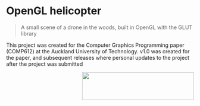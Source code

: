 # OpenGL helicopter
> A small scene of a drone in the woods, built in OpenGL with the GLUT library

This project was created for the Computer Graphics Programming paper (COMP612) at the Auckland University of Technology. 
v1.0 was created for the paper, and subsequent releases where personal updates to the project after the project was submitted


<img align="right" width="300" height="75" src="https://i.imgur.com/XSfLngf.png"></img>
